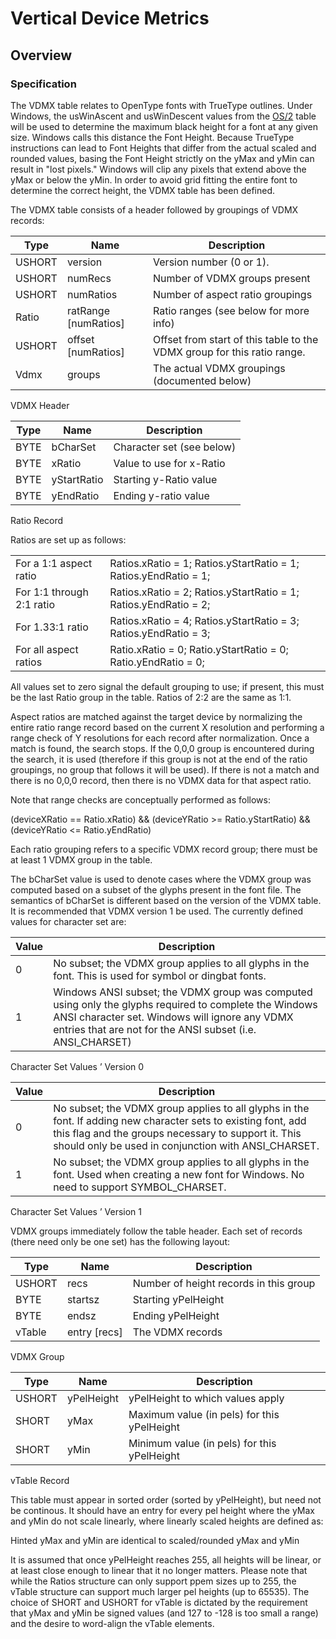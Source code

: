 # Vertical Device Metrics

## Overview

### Specification

The VDMX table relates to OpenType fonts with TrueType outlines. Under
Windows, the usWinAscent and usWinDescent values from the
[OS/2](#chapter.OS2) table will be used to determine the maximum black
height for a font at any given size. Windows calls this distance the
Font Height. Because TrueType instructions can lead to Font Heights that
differ from the actual scaled and rounded values, basing the Font Height
strictly on the yMax and yMin can result in "lost pixels." Windows will
clip any pixels that extend above the yMax or below the yMin. In order
to avoid grid fitting the entire font to determine the correct height,
the VDMX table has been defined.

The VDMX table consists of a header followed by groupings of VDMX
records:

| Type   | Name                   | Description                                                             |
| ------ | ---------------------- | ----------------------------------------------------------------------- |
| USHORT | version                | Version number (0 or 1).                                                |
| USHORT | numRecs                | Number of VDMX groups present                                           |
| USHORT | numRatios              | Number of aspect ratio groupings                                        |
| Ratio  | ratRange \[numRatios\] | Ratio ranges (see below for more info)                                  |
| USHORT | offset \[numRatios\]   | Offset from start of this table to the VDMX group for this ratio range. |
| Vdmx   | groups                 | The actual VDMX groupings (documented below)                            |

VDMX Header

| Type | Name        | Description               |
| ---- | ----------- | ------------------------- |
| BYTE | bCharSet    | Character set (see below) |
| BYTE | xRatio      | Value to use for x-Ratio  |
| BYTE | yStartRatio | Starting y-Ratio value    |
| BYTE | yEndRatio   | Ending y-ratio value      |

Ratio Record

Ratios are set up as follows:

|                           |                                                                  |
| ------------------------- | ---------------------------------------------------------------- |
| For a 1:1 aspect ratio    | Ratios.xRatio = 1; Ratios.yStartRatio = 1; Ratios.yEndRatio = 1; |
| For 1:1 through 2:1 ratio | Ratios.xRatio = 2; Ratios.yStartRatio = 1; Ratios.yEndRatio = 2; |
| For 1.33:1 ratio          | Ratios.xRatio = 4; Ratios.yStartRatio = 3; Ratios.yEndRatio = 3; |
| For all aspect ratios     | Ratio.xRatio = 0; Ratio.yStartRatio = 0; Ratio.yEndRatio = 0;    |

All values set to zero signal the default grouping to use; if present,
this must be the last Ratio group in the table. Ratios of 2:2 are the
same as 1:1.

Aspect ratios are matched against the target device by normalizing the
entire ratio range record based on the current X resolution and
performing a range check of Y resolutions for each record after
normalization. Once a match is found, the search stops. If the 0,0,0
group is encountered during the search, it is used (therefore if this
group is not at the end of the ratio groupings, no group that follows it
will be used). If there is not a match and there is no 0,0,0 record,
then there is no VDMX data for that aspect ratio.

Note that range checks are conceptually performed as follows:

(deviceXRatio == Ratio.xRatio) && (deviceYRatio \>= Ratio.yStartRatio)
&& (deviceYRatio \<= Ratio.yEndRatio)

Each ratio grouping refers to a specific VDMX record group; there must
be at least 1 VDMX group in the table.

The bCharSet value is used to denote cases where the VDMX group was
computed based on a subset of the glyphs present in the font file. The
semantics of bCharSet is different based on the version of the VDMX
table. It is recommended that VDMX version 1 be used. The currently
defined values for character set are:

| Value | Description                                                                                                                                                                                                            |
| ----- | ---------------------------------------------------------------------------------------------------------------------------------------------------------------------------------------------------------------------- |
| 0     | No subset; the VDMX group applies to all glyphs in the font. This is used for symbol or dingbat fonts.                                                                                                                 |
| 1     | Windows ANSI subset; the VDMX group was computed using only the glyphs required to complete the Windows ANSI character set. Windows will ignore any VDMX entries that are not for the ANSI subset (i.e. ANSI\_CHARSET) |

Character Set Values ’ Version 0

| Value | Description                                                                                                                                                                                                                   |
| ----- | ----------------------------------------------------------------------------------------------------------------------------------------------------------------------------------------------------------------------------- |
| 0     | No subset; the VDMX group applies to all glyphs in the font. If adding new character sets to existing font, add this flag and the groups necessary to support it. This should only be used in conjunction with ANSI\_CHARSET. |
| 1     | No subset; the VDMX group applies to all glyphs in the font. Used when creating a new font for Windows. No need to support SYMBOL\_CHARSET.                                                                                   |

Character Set Values ’ Version 1

VDMX groups immediately follow the table header. Each set of records
(there need only be one set) has the following layout:

| Type   | Name           | Description                            |
| ------ | -------------- | -------------------------------------- |
| USHORT | recs           | Number of height records in this group |
| BYTE   | startsz        | Starting yPelHeight                    |
| BYTE   | endsz          | Ending yPelHeight                      |
| vTable | entry \[recs\] | The VDMX records                       |

VDMX Group

| Type   | Name       | Description                                 |
| ------ | ---------- | ------------------------------------------- |
| USHORT | yPelHeight | yPelHeight to which values apply            |
| SHORT  | yMax       | Maximum value (in pels) for this yPelHeight |
| SHORT  | yMin       | Minimum value (in pels) for this yPelHeight |

vTable Record

This table must appear in sorted order (sorted by yPelHeight), but need
not be continous. It should have an entry for every pel height where the
yMax and yMin do not scale linearly, where linearly scaled heights are
defined as:

Hinted yMax and yMin are identical to scaled/rounded yMax and yMin

It is assumed that once yPelHeight reaches 255, all heights will be
linear, or at least close enough to linear that it no longer matters.
Please note that while the Ratios structure can only support ppem sizes
up to 255, the vTable structure can support much larger pel heights (up
to 65535). The choice of SHORT and USHORT for vTable is dictated by the
requirement that yMax and yMin be signed values (and 127 to -128 is too
small a range) and the desire to word-align the vTable elements.

